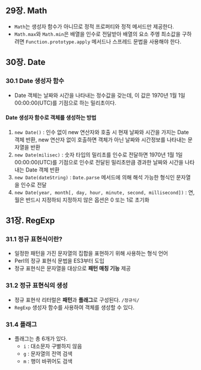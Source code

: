 ## 29장. Math

- `Math`는 생성자 함수가 아니므로 정적 프로퍼티와 정적 메서드만 제공한다. 
- `Math.max`와 `Math.min`은 배열을 인수로 전달받아 배열의 요소 주엥 최소값을 구하려면 `Function.prototype.apply` 메서드나 스프레드 문법을 사용해야 한다.

## 30장. Date

### 30.1 Date 생성자 함수

- Date 객체는 날짜와 시간을 나타내는 정수값을 갖는데, 이 값은 1970년 1월 1일 00:00:00(UTC)를 기점으로 하는 밀리초이다.

#### Date 생성자 함수로 객체를 생성하는 방법

1. `new Date()` : 인수 없이 new 연산자와 호출 시 현재 날짜와 시간을 가지는 Date 객체 반환, new 연산자 없이 호출하면 객체가 아닌 날짜와 시간정보를 나타내는 문자열을 반환
2. `new Date(milisec)` : 숫자 타입의 밀리초를 인수로 전달하면 1970년 1월 1일 00:00:00(UTC)를 기점으로 인수로 전달된 밀리초만큼 경과한 날짜와 시간을 나타내는 Date 객체 반환
3. `new Date(dateString)` : `Date.parse` 메서드에 의해 해석 가능한 형식인 문자열을 인수로 전달
4. `new Date(year, month[, day, hour, minute, second, millisecond])` : 연, 월은 반드시 지정하되 지정하지 않은 옵션은 0 또는 1로 초기화

## 31장. RegExp

### 31.1 정규 표현식이란?

- 일정한 패턴을 가진 문자열의 집합을 표현하기 위해 사용하는 형식 언어
- Perl의 정규 표현식 문법을 ES3부터 도입
- 정규 표현식은 문자열을 대상으로 **패턴 매칭 기능** 제공

### 31.2 정규 표현식의 생성

- 정규 표현삭 리터럴은 **패턴**과 **플래그**로 구성된다. `/정규식/`
- `RegExp` 생성자 함수를 사용하여 객체를 생성할 수 있다.

### 31.4 플래그

- 플래그는 총 6개가 있다.
  - `i` : 대소문자 구별하지 않음
  - `g` : 문자열의 전역 검색
  - `m` : 행이 바뀌어도 검색